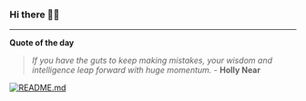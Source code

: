 ### Hi there 👋🏻


---

**Quote of the day**

> *If you have the guts to keep making mistakes, your wisdom and intelligence leap forward with huge momentum.* - **Holly Near** 

[![README.md](https://github.com/marcolovazzano/marcolovazzano/actions/workflows/readme.yml/badge.svg?branch=main)](https://github.com/marcolovazzano/marcolovazzano/actions/workflows/readme.yml)
